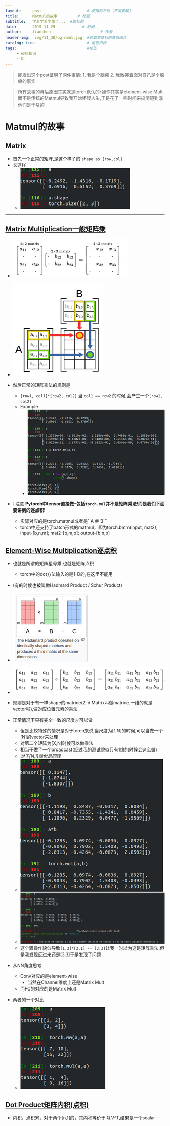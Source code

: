 ```yaml
---
layout:     post                    # 使用的布局（不需要改）
title:      Matmul的故事         # 标题 
subtitle:   学着学着学傻了...  #副标题
date:       2019-11-29            # 时间
author:     tianchen                      # 作者
header-img:  img/11_30/bg-nmb1.jpg  #这篇文章标题背景图片  
catalog: true                       # 是否归档
tags:                               #标签
     - 碎片知识
     - DL
---
```




> 能发出这个post证明了两件事情: 1. 我是个脑瘫 2. 我微笑着面对自己是个脑瘫的事实

> 所有故事的幕后原因其实就是torch默认的```*```操作其实是element-wise Mult而不是传统的Matmul导致我开始怀疑人生,于是花了一些时间来搞清楚到底他们是干啥的

# Matmul的故事

## Matrix

* 首先一个正常的矩阵,是这个样子的 ```shape as [row,col]```
* 长这样
  * ![](https://github.com/A-suozhang/MyPicBed/raw/master/img/20191129164008.png)

---

## [Matrix Multiplication一般矩阵乘](https://en.wikipedia.org/wiki/Matrix_multiplication)

* ![](https://github.com/A-suozhang/MyPicBed/raw/master/img/20191129164646.png)
* ![](https://github.com/A-suozhang/MyPicBed/raw/master/img/20191129164728.png)

* 然后正常的矩阵乘法的规则是
  * ```[row1, col1]*[row2, col2]``` 当 ```col1 == row2``` 的时候,会产生一个```[row1, col2]```
  * Example
    * ![](https://github.com/A-suozhang/MyPicBed/raw/master/img/20191129164529.png)
* ❕ 注意 **Pytorch中tensor直接做```*```包括```torch.mul```并不是矩阵乘法!而是我们下面要讲到的逐点积!**
	* 实际对应的是torch.matmul或者是``A @ B```
	* torch中还支持了batch形式的matmul，即为torch.bmm(input, mat2); input-[b,n,m]; mat2-[b,m,p]; output-[b,n,p]


## [Element-Wise Multiplication逐点积](https://en.wikipedia.org/wiki/Hadamard_product_(matrices))

* 也就是所谓的矩阵星号乘,也就是矩阵点积
  * torch中的dot方法输入的是1-D的,在这里不能用
* (有的时候也被叫做Hadmard Product / Schur Product)
* ![](https://github.com/A-suozhang/MyPicBed/raw/master/img/20191129165012.png)
* ![](https://github.com/A-suozhang/MyPicBed/raw/master/img/20191129165540.png)

* 规则是对于有一样shape的matrice(2-d Matrix叫做matrice,一维的就是vector啦),做对应位置元素的乘法
* 正常情况下只有完全一致的尺度才可以做
  * 但是比较特殊的情况是对于torch来说,当尺度为[1,N]的时候,可以当做一个[N]的vector来处理
  * 对第二个矩阵为[X,N]时候可以做乘法
  * 相当于做了一个broadcast(经过我的测试貌似只有1维的时候会这么做)
  * *对于[N,1]貌似是同理*
  * ![](https://github.com/A-suozhang/MyPicBed/raw/master/img/20191129171008.png)
  * ![](https://github.com/A-suozhang/MyPicBed/raw/master/img/20191129171100.png)
  * 这个骚操作貌似导致```[1,3]*[3,1] -- [3,3]```让我一时以为这是矩阵乘法,但是我发现反过来还是[3,3]于是发现了问题

* 从NN角度思考
  * Conv对应的是element-wise
    * 当然在Channel维度上还是Matrix Mult
  * 而FC的对应的是Matrix Mult
* 两者的一个对比
  * ![](https://github.com/A-suozhang/MyPicBed/raw/master/img/20191129172049.png)

## [Dot Product矩阵内积(点积)]()

* 内积，点积累，对于两个[n,1]的，其内积等价于 Q.V^T,结果是一个scalar
